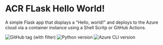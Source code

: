 # ACR FLask Hello World!

A simple Flask app that displays a "Hello, world!" and deploys to the Azure cloud via a container instance using a Shell Scritp or GitHub Actions.

<p>
<img alt="GitHub tag (with filter)" src="https://img.shields.io/github/v/tag/Ollyxs/acr-helloworld?style=for-the-badge&labelColor=blue&color=gray">
<img alt="Python version" src="https://img.shields.io/badge/3.10+-gray?style=for-the-badge&logo=python&logoColor=yellow&label=python&labelColor=3776AB">
<img alt="Azure CLI version" src="https://img.shields.io/badge/2.53.0-gray?style=for-the-badge&logo=microsoftazure&logoColor=white&label=azure%20cli&labelColor=0078D4">
</p>
